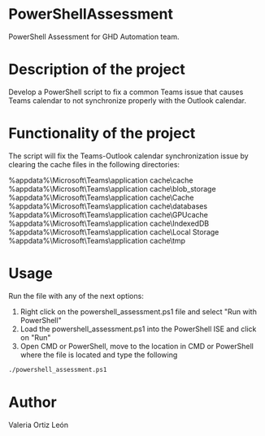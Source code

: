 # PowerShellAssessment
PowerShell Assessment for GHD Automation team.

# Description of the project
Develop a PowerShell script to fix a common Teams issue that causes Teams calendar to not synchronize properly with the Outlook calendar.

# Functionality of the project
The script will fix the Teams-Outlook calendar synchronization issue by clearing the cache files in the following directories:

%appdata%\Microsoft\Teams\application cache\cache
%appdata%\Microsoft\Teams\application cache\blob_storage
%appdata%\Microsoft\Teams\application cache\Cache
%appdata%\Microsoft\Teams\application cache\databases
%appdata%\Microsoft\Teams\application cache\GPUcache
%appdata%\Microsoft\Teams\application cache\IndexedDB
%appdata%\Microsoft\Teams\application cache\Local Storage
%appdata%\Microsoft\Teams\application cache\tmp

# Usage 
Run the file with any of the next options:

1. Right click on the powershell_assessment.ps1 file and select "Run with PowerShell"
2. Load the powershell_assessment.ps1 into the PowerShell ISE and click on "Run"
3. Open CMD or PowerShell, move to the location in CMD or PowerShell where the file is located and type the following
```bash
./powershell_assessment.ps1
```

# Author
Valeria Ortiz León

